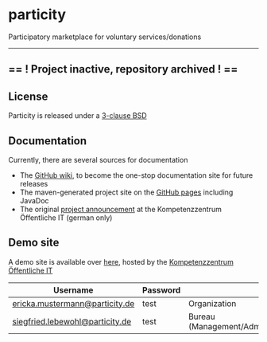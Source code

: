 # particity
Participatory marketplace for voluntary services/donations

---
== ! Project inactive, repository archived ! ==
---

## License
Particity is released under a [3-clause BSD](http://opensource.org/licenses/BSD-3-Clause)

## Documentation
Currently, there are several sources for documentation
 - The [GitHub wiki](https://github.com/fraunhoferfokus/particity/wiki), to become the one-stop documentation site for future releases
 - The maven-generated project site on the [GitHub pages](https://fraunhoferfokus.github.io/particity/index.html) including JavaDoc   
 - The original [project announcement](https://www.oeffentliche-it.de/machmitboerse) at the Kompetenzzentrum Öffentliche IT (german only)

## Demo site
A demo site is available over [here](http://193.175.133.70), hosted by the [Kompetenzzentrum Öffentliche IT](https://www.oeffentliche-it.de)  

Username | Password  | Role
---------|-----------|-----
ericka.mustermann@particity.de | test | Organization
siegfried.lebewohl@particity.de | test | Bureau (Management/Administration/Moderation) 
